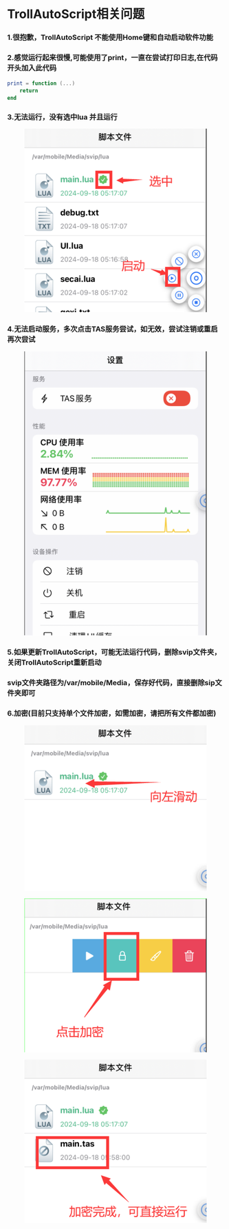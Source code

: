 # TrollAutoScript相关问题





### 1.很抱歉，TrollAutoScript 不能使用Home键和自动启动软件功能

### 2.感觉运行起来很慢,可能使用了print，一直在尝试打印日志,在代码开头加入此代码

```lua
print = function (...) 
    return
end
```

### 3.无法运行，没有选中lua 并且运行

<figure><img src="../.gitbook/assets/BX8RVRW384$H]F5)[@D@C7H.png" alt=""><figcaption></figcaption></figure>



### 4.无法启动服务，多次点击TAS服务尝试，如无效，尝试注销或重启再次尝试

<figure><img src="../.gitbook/assets/[[3)G5O3KHTR1PT%IE&#x60;3URX (1).png" alt=""><figcaption></figcaption></figure>



### 5.如果更新TrollAutoScript，可能无法运行代码，删除svip文件夹，关闭TrollAutoScript重新启动

### svip文件夹路径为/var/mobile/Media，保存好代码，直接删除sip文件夹即可







### 6.加密(目前只支持单个文件加密，如需加密，请把所有文件都加密)



<figure><img src="../.gitbook/assets/6@LP{Z@5KV_J22JRG3VACCS.png" alt=""><figcaption></figcaption></figure>

<figure><img src="../.gitbook/assets/7S_$CN)KKJXV)21Q2R7)SLH (1).png" alt=""><figcaption></figcaption></figure>



<figure><img src="../.gitbook/assets/D4CYVFAM%@FO(}5]$KCE5$P.png" alt=""><figcaption></figcaption></figure>
